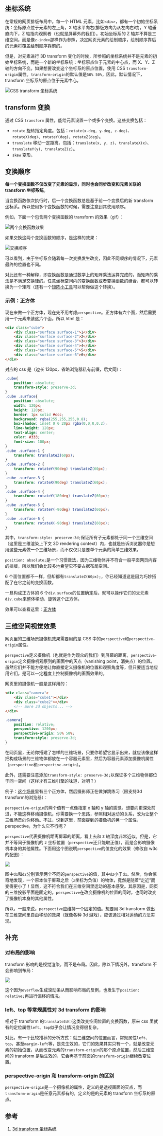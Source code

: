 ## 坐标系统
在常规的网页排版布局中，每一个 HTML 元素，比如`<div>`，都有一个初始坐标系统：坐标原点位于元素的左上角，X 轴水平向右(排版方向为从左向右时)，Y 轴垂直向下，Z 轴指向观察者（也就是屏幕外的我们）。初始坐标系的 Z 轴并不算是三维空间，而是像`z-index`那样作为参照，决定网页元素的绘制顺序，绘制顺序靠后的元素将覆盖绘制顺序靠前的。

但是，对元素进行 3D transform 变化的时候，所参照的坐标系统并不是元素的初始坐标系统，而是一个新的坐标系统：坐标原点位于元素的中心点，而 X、Y、Z 轴的方向不变。如果想要改变这个坐标系的原点位置，使用 CSS `transform-origin`属性。`transform-origin`的默认值是`50% 50%`，因此，默认情况下，transform 坐标系的原点位于元素中心。

![CSS transform 坐标系统](http://7xkt52.com1.z0.glb.clouddn.com/markdown/1466693091340.png)


## transform 变换
通过 CSS `transform` 属性，能给元素设置一个或多个变换。这些变换包括：

- `rotate` 旋转指定角度。包括：`rotate(x-deg, y-deg, z-deg)`、`rotateX(deg)`、`rotateY(deg)`、`rotateZ(deg)`。
- `translate` 移动一定距离。包括：`translate(x, y, z)`、`translateX(x)`、`translateY(y)`、`translateZ(z)`。
- `skew` 变形。


## 变换顺序
**每一个变换函数不仅改变了元素的显示，同时也会同步改变和元素关联的 transform 坐标系统**。

当变换函数依次执行时，后一个变换函数总是基于前一个变换后的新 transform 坐标系。所以使用多个变换函数的时候，需要注意到其使用顺序。

例如，下面一个包含两个变换函数的 transform 的效果（gif）：

![两个变换函数效果](http://7xkt52.com1.z0.glb.clouddn.com/markdown/transform-1.gif)

如果交换这两个变换函数的顺序，是这样的效果：

![交换顺序](http://7xkt52.com1.z0.glb.clouddn.com/markdown/transform-2.gif)

可以看到，由于坐标系会随着每一次变换发生改变，因此不同顺序的情况下，元素最终的位置也不同。

对此还有一种解释，即变换函数是通过数学上的矩阵乘法运算完成的，而矩阵的乘法是不满足交换律的。任意坐标空间内的变换函数或者变换函数的组合，都可以转换为一个矩阵（还有一个[矩阵小工具](http://meyerweb.com/eric/tools/matrix/)可以帮你做这个转换）。

### 示例：正方体
现在来做一个正方体，现在先不用考虑`perspective`。正方体有六个面，然后需要用一个元素来装这六个面，所以 html 是：

```html
<div class="cube">
    <div class="surface surface-1">1</div>
    <div class="surface surface-2">2</div>
    <div class="surface surface-3">3</div>
    <div class="surface surface-4">4</div>
    <div class="surface surface-5">5</div>
    <div class="surface surface-6">6</div>
</div>
```

对应的 css 是（边长 120px，省略浏览器私有前缀，后文同）：

```css
.cube{
    position: absolute;
    transform-style: preserve-3d;
}
.cube .surface{
    position: absolute;
    width: 120px;
    height: 120px;
    border: 1px solid #ccc;
    background: rgba(255,255,255,0.8);
    box-shadow: inset 0 0 20px rgba(0,0,0,0.2);
    line-height: 120px;
    text-align: center;
    color: #333;
    font-size: 100px;
}
.cube .surface-1 {
    transform: translateZ(60px);
}
.cube .surface-2 {
    transform: rotateY(90deg) translateZ(60px);
} 
.cube .surface-3 {
    transform: rotateX(90deg) translateZ(60px);
}
.cube .surface-4 {
    transform: rotateY(180deg) translateZ(60px);
}
.cube .surface-5 {
    transform: rotateY(-90deg) translateZ(60px);
}
.cube .surface-6 {
    transform: rotateX(-90deg) translateZ(60px);
}
```

其中，`transform-style: preserve-3d;`保证所有子元素都处于同一个三维空间（这里是三维渲染上下文 3D rendering context）内，也就是告诉浏览器你是想用这些元素做一个三维场景，而不仅仅只是要单个元素的简单三维效果。

`position: absolute;`是一个习惯做法，因为三维物体并不符合一般平面网页内容的排版，所以我们会比较多地希望它不要占据布局空间。

6 个面位置都不一样，但却都有`translateZ(60px);`，你已经知道这是因为巧妙搭配了在它之前的变换函数。

一旦构成正方体的 6 个`div.surface`的位置确定后，就可以操作它们的父元素`div.cube`来整体移动、旋转这个正方体。

效果可以查看这里：[正方体](http://codepen.io/Lin07ux/pen/rLWEjB?editors=0100)


## 三维空间视觉效果
网页里的三维场景摄像机效果需要用的是 CSS 中的`perspective`和`perspective-origin`属性。

`perspective`定义摄像机（也就是作为观众的我们）到屏幕的距离，`perspective-origin`定义摄像机观察到的画面中的灭点（vanishing point，消失点）的位置。虽然它们并不能方便地让你直接定义摄像机的位置和观察角度等，但只要适当地应用它们，是可以一定程度上控制摄像机的画面效果的。

网页里的摄像机一般是这样用的：

```html
<div class="camera">
    <div class="cube1"></div>
    <div class="cube2"></div>
    <!-- more 3d objects... -->
</div>
```

```css
.camera{
    position: relative;
    perspective: 1200px;
    perspective-origin: 50% 50%;
    transform-style: preserve-3d;
}
```

在网页里，无论你搭建了怎样的三维场景，只要你希望它显示出来，就应该像这样把构成场景的三维物体都放在一个容器元素里，然后为容器元素添加摄像机属性（`perspective`和`perspective-origin`）。

此外，还需要注意添加`transform-style: preserve-3d;`以保证多个三维物体都位于同一空间（这样才有三维引擎的味道，对吧？）

例子：[这个场景](http://runjs.cn/detail/daqoq5tf)里有三个正方体，然后摄影师正在做弹跳练习（限支持3d transform的浏览器）：

`perspective-origin`的两个值有一点像指定 x 轴和 y 轴的感觉。想要向更深处前进，不能这样移动摄像机，你需要换一个思路，参照相对运动的关系，改为让整个三维场景向你移动。不过，说到这里，前面提到的摄像机的另一个属性，perspective，为什么它不行呢？

`perspective`代表摄像机距离屏幕的距离，看上去和 z 轴深度非常近似。但是，它并不等同于摄像机的 z 坐标位置（`perspective`还只能取正值），而是会影响摄像机本身的其他属性。下面用这个图说明`perspective`的值变化的效果（修改自 w3c 的配图）：

![](http://7xkt52.com1.z0.glb.clouddn.com/markdown/1466696033006.png)

图中`d1`和`d2`分别表示两个不同的`perspective`的值，其中`d2`小于`d1`。然后，你会惊奇地发现，一个原本位于屏幕之后（`z`坐标为负值）的物体，竟然是随着“走近”而变得更小了！显然，这不符合我们在三维空间里运动的基本感受。其原因是，网页的三维投影平面是固定的，`perspective`在改变摄像机的位置的同时，也同时改变了摄像机本身的其他属性。

所以，一般来说，`perspective`应维持一个固定的值。想要用 3d transform 做出在三维空间里自由移动的效果（就像各种 3d 游戏），应该通过相对运动的方法实现。


## 补充
### 对布局的影响
transform 影响的是视觉渲染，而不是布局。因此，除以下情况外，transform 不会影响到布局：

![](http://7xkt52.com1.z0.glb.clouddn.com/markdown/1466696154612.png)

这个因为`overflow`生成滚动条从而影响布局的反例，也发生于`position: relative;`再进行偏移的情况。

### left、top 等常规属性对 3d transform 的影响
相对于 transform 的`translate3d()`这类改变空间位置的变换函数，原来 css 里就有的定位属性`left`、`top`似乎会让情况变得很复杂。

对此，有一个比较推荐的分析方式：就三维空间的位置而言，常规属性`left`、`top`，甚至`margin-left`等，是先生效的，它们的效果其实只有一个，就是改变元素的初始位置，从而改变元素的`transform-origin`的那个原点位置，然后三维空间的 transform 是后生效的，它会再基于前面的`transform-origin`继续改变位置。

### perspective-origin 和 transform-origin 的区别
`perspective-origin`是一个摄像机的属性，定义的是透视画面的灭点，而`transform-origin`是任意元素都有的，定义的是的元素的 transform 坐标系的原点。


## 参考
1. [3d transform 坐标系统](https://segmentfault.com/a/1190000004233074)

